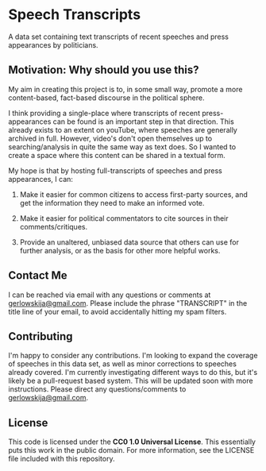 # Speech Transcripts

A data set containing text transcripts of recent speeches and press appearances by politicians.

## Motivation: Why should you use this?
My aim in creating this project is to, in some small way, promote a more content-based, fact-based discourse in the political sphere.

I think providing a single-place where transcripts of recent press-appearances can be found is an important step in that direction.  This already exists to an extent on youTube, where speeches are generally archived in full.  However, video's don't open themselves up to searching/analysis in quite the same way as text does.  So I wanted to create a space where this content can be shared in a textual form.

My hope is that by hosting full-transcripts of speeches and press appearances, I can:

1) Make it easier for common citizens to access first-party sources, and get the information they need to make an informed vote.

2) Make it easier for political commentators to cite sources in their comments/critiques.

3) Provide an unaltered, unbiased data source that others can use for further analysis, or as the basis for other more helpful works.

## Contact Me
I can be reached via email with any questions or comments at gerlowskija@gmail.com.  Please include the phrase "TRANSCRIPT" in the title line of your email, to avoid accidentally hitting my spam filters.

## Contributing
I'm happy to consider any contributions.  I'm looking to expand the coverage of speeches in this data set, as well as minor corrections to speeches already covered.  I'm currently investigating different ways to do this, but it's likely be a pull-request based system.  This will be updated soon with more instructions.  Please direct any questions/comments to gerlowskija@gmail.com.

## License
This code is licensed under the **CC0 1.0 Universal License**.  This essentially puts this work in the public domain.  For more information, see the LICENSE file included with this repository.

